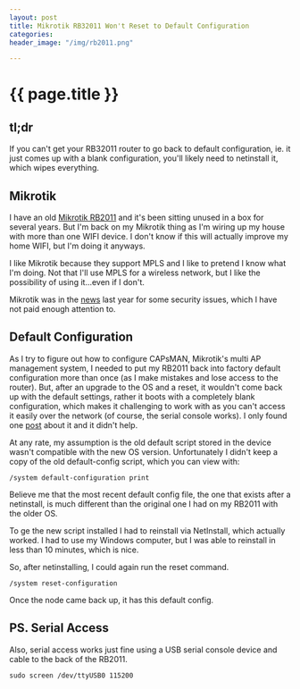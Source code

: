 ```yaml
---
layout: post
title: Mikrotik RB32011 Won't Reset to Default Configuration
categories:
header_image: "/img/rb2011.png"

---
```


# {{ page.title }}

## tl;dr

If you can't get your RB32011 router to go back to default configuration, ie. it just comes up with a blank configuration, you'll likely need to netinstall it, which wipes everything.

## Mikrotik

I have an old [Mikrotik RB2011](https://mikrotik.com/product/RB2011UiAS-2HnD-IN) and it's been sitting unused in a box for several years. But I'm back on my Mikrotik thing as I'm wiring up my house with more than one WIFI device. I don't know if this will actually improve my home WIFI, but I'm doing it anyways. 

I like Mikrotik because they support MPLS and I like to pretend I know what I'm doing. Not that I'll use MPLS for a wireless network, but I like the possibility of using it...even if I don't.

Mikrotik was in the [news](https://www.zdnet.com/article/thousands-of-mikrotik-routers-are-snooping-on-user-traffic/) last year for some security issues, which I have not paid enough attention to. 

## Default Configuration

As I try to figure out how to configure CAPsMAN, Mikrotik's multi AP management system, I needed to put my RB2011 back into factory default configuration more than once (as I make mistakes and lose access to the router). But, after an upgrade to the OS and a reset, it wouldn't come back up with the default settings, rather it boots with a completely blank configuration, which makes it challenging to work with as you can't access it easily over the network (of course, the serial console works). I only found one [post](https://forum.mikrotik.com/viewtopic.php?t=78638) about it and it didn't help.

At any rate, my assumption is the old default script stored in the device wasn't compatible with the new OS version. Unfortunately I didn't keep a copy of the old default-config script, which you can view with:

```
/system default-configuration print
```

Believe me that the most recent default config file, the one that exists after a netinstall, is much different than the original one I had on my RB2011 with the older OS.

To ge the new script installed I had to reinstall via NetInstall, which actually worked. I had to use my Windows computer, but I was able to reinstall in less than 10 minutes, which is nice.

So, after netinstalling, I could again run the reset command.

```
/system reset-configuration
```

Once the node came back up, it has this default config.

## PS. Serial Access

Also, serial access works just fine using a USB serial console device and cable to the back of the RB2011.

```
sudo screen /dev/ttyUSB0 115200
```